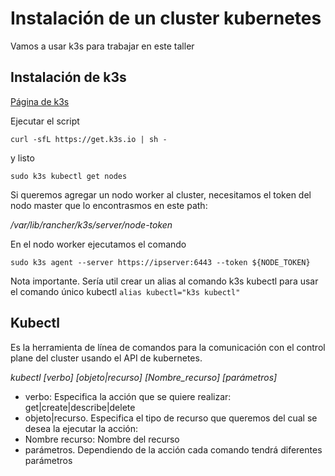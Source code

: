# Instalación de un cluster kubernetes

Vamos a usar k3s para trabajar en este taller

## Instalación de k3s

[Página de k3s](https://k3s.io/)

Ejecutar el script

`curl -sfL https://get.k3s.io | sh -`

y listo

`sudo k3s kubectl get nodes`

Si queremos agregar un nodo worker al cluster, necesitamos el token del nodo master que lo encontrasmos en este path:

*/var/lib/rancher/k3s/server/node-token*

En el nodo worker ejecutamos el comando

`sudo k3s agent --server https://ipserver:6443 --token ${NODE_TOKEN}`

Nota importante.
Sería util crear un alias al comando k3s kubectl para usar el comando único kubectl
`alias kubectl="k3s kubectl"`

## Kubectl

Es la herramienta de línea de comandos para la comunicación con el control plane del cluster usando el API de kubernetes.

*kubectl [verbo] [objeto|recurso] [Nombre_recurso] [parámetros]*

- verbo: Especifica la acción que se quiere realizar: get|create|describe|delete
- objeto|recurso. Especifica el tipo de recurso que queremos del cual se desea la ejecutar la acción:
- Nombre recurso: Nombre del recurso
- parámetros. Dependiendo de la acción cada comando tendrá diferentes parámetros

